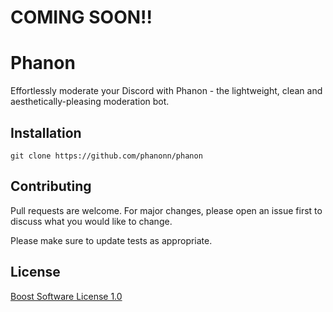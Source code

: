 # COMING SOON!!

# Phanon

Effortlessly moderate your Discord with Phanon - the lightweight, clean and aesthetically-pleasing moderation bot.

## Installation
```
git clone https://github.com/phanonn/phanon
```

## Contributing

Pull requests are welcome. For major changes, please open an issue first
to discuss what you would like to change.

Please make sure to update tests as appropriate.

## License

[Boost Software License 1.0](https://choosealicense.com/licenses/bsl-1.0//)
